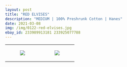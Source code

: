 ```yaml
---
layout: post
title: "RED ELVISES"
description: "MEDIUM | 100% Preshrunk Cotton | Hanes"
date: 2021-03-08
img: /img/0122-red-elvises.jpg
ebay_id: 233989913181 233925077788
---
```




<table style="width:100%;"><tr><td style="vertical-align:top;">
      <figure class="tmblr-full" data-orig-height="2048" data-orig-width="1365" data-orig-src="https://concertshirts.netlify.app/shirts/0122/0122-01.jpg"><img src="https://64.media.tumblr.com/664773d70be29a27d53ae0b82c90edee/5feba471716e0cbd-44/s540x810/1c7e117cbc9a1f4318e87862fa596b5118e290ea.jpg" data-orig-height="2048" data-orig-width="1365" data-orig-src="https://concertshirts.netlify.app/shirts/0122/0122-01.jpg"/></figure></td>
    <td style="vertical-align:top;">
      <figure class="tmblr-full" data-orig-height="2048" data-orig-width="1365" data-orig-src="https://concertshirts.netlify.app/shirts/0122/0122-02.jpg"><img src="https://64.media.tumblr.com/dc0b51e5ef28289916d37b4289804618/5feba471716e0cbd-fb/s540x810/e8cb680c8059b37b1a08b026c88766109ba44c69.jpg" data-orig-height="2048" data-orig-width="1365" data-orig-src="https://concertshirts.netlify.app/shirts/0122/0122-02.jpg"/></figure></td>
  </tr></table>
